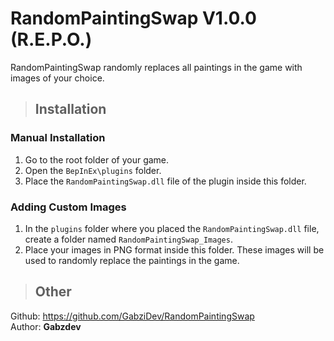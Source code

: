 # RandomPaintingSwap V1.0.0 (R.E.P.O.)

RandomPaintingSwap randomly replaces all paintings in the game with images of your choice. 

> ## Installation
### Manual Installation
1. Go to the root folder of your game.
2. Open the `BepInEx\plugins` folder.
3. Place the `RandomPaintingSwap.dll` file of the plugin inside this folder.

### Adding Custom Images
1. In the `plugins` folder where you placed the `RandomPaintingSwap.dll` file, create a folder named `RandomPaintingSwap_Images`.
2. Place your images in PNG format inside this folder. These images will be used to randomly replace the paintings in the game.

> ## Other
Github: https://github.com/GabziDev/RandomPaintingSwap<br>
Author: **Gabzdev**
